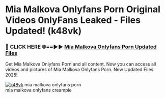 # Mia Malkova Onlyfans Porn Original Videos 0nlyFans Leaked - Files Updated! (k48vk)

<h3>🔴 CLICK HERE 🌐==►► <a href="https://tinyurl.com/2wckxsce" rel="nofollow">Mia Malkova Onlyfans Porn Updated Files</a></h3>

Get Mia Malkova Onlyfans Porn and all content. Now you can access all videos and pictures of Mia Malkova Onlyfans Porn. New Updated Files 2025!

[![k48vk](https://i.imgur.com/AFduVYN.gif)](https://tinyurl.com/2wckxsce)
mia malkova onlyfans porn<br>
mia malkova onlyfans creampie